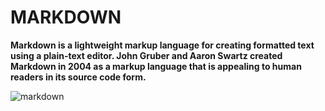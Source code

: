 # MARKDOWN
**Markdown is a lightweight markup language for creating formatted text using a plain-text editor. John Gruber and Aaron Swartz created Markdown in 2004 as a markup language that is appealing to human readers in its source code form.**

 ![markdown](https://kirkstrobeck.github.io/whatismarkdown.com/img/markdown.png)
 

